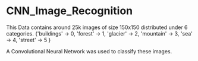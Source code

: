 # CNN_Image_Recognition
This Data contains around 25k images of size 150x150 distributed under 6 categories.
{'buildings' -> 0, 
'forest' -> 1,
'glacier' -> 2,
'mountain' -> 3,
'sea' -> 4,
'street' -> 5 }

A Convolutional Neural Network was used to classify these images. 
